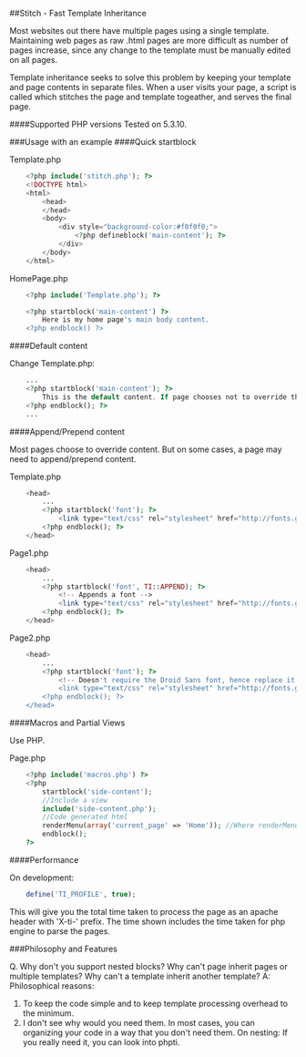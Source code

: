 ##Stitch - Fast Template Inheritance

Most websites out there have multiple pages using a single template.
Maintaining web pages as raw .html pages are more difficult as number of pages increase, since any change to the template must be manually edited on all pages.

Template inheritance seeks to solve this problem by keeping your template and page contents in separate files.
When a user visits your page, a script is called which stitches the page and template togeather, and serves the final page.

####Supported PHP versions
Tested on 5.3.10.

###Usage with an example
####Quick startblock

Template.php

```php
	<?php include('stitch.php'); ?>
	<!DOCTYPE html>
	<html>
		<head>
		</head>
		<body>
			<div style="background-color:#f0f0f0;">
				<?php defineblock('main-content'); ?>
			</div>
		</body>
	</html>
```

HomePage.php

```php
	<?php include('Template.php'); ?>

	<?php startblock('main-content') ?>
		Here is my home page's main body content.
	<?php endblock() ?>
```

####Default content

Change Template.php:

```php
	...
	<?php startblock('main-content'); ?>
		This is the default content. If page chooses not to override this block, then the default content is shown.
	<?php endblock(); ?>
	...
```

####Append/Prepend content

Most pages choose to override content. But on some cases, a page may need to append/prepend content.

Template.php

```php
	<head>
		...
		<?php startblock('font'); ?>
			<link type="text/css" rel="stylesheet" href="http://fonts.googleapis.com/css?family=Droid+Sans%7COswald:regular,700" />
		<?php endblock(); ?>
	</head>
```

Page1.php

```php
	<head>
		...
		<?php startblock('font', TI::APPEND); ?>
			<!-- Appends a font -->
			<link type="text/css" rel="stylesheet" href="http://fonts.googleapis.com/css?family=Wendy+One" />
		<?php endblock(); ?>
	</head>
```

Page2.php

```php
	<head>
		...
		<?php startblock('font'); ?>
			<!-- Doesn't require the Droid Sans font, hence replace it with a different one -->
			<link type="text/css" rel="stylesheet" href="http://fonts.googleapis.com/css?family=Wendy+One" />
		<?php endblock(); ?>
	</head>
```

####Macros and Partial Views

Use PHP.

Page.php

```php
	<?php include('macros.php') ?>
	<?php
		startblock('side-content');
		//Include a view
		include('side-content.php');
		//Code generated html
		renderMenu(array('current_page' => 'Home')); //Where renderMenu echos/prints the html for the menu
		endblock();
	?>
```

####Performance

On development:

```php
	define('TI_PROFILE', true);
```

This will give you the total time taken to process the page as an apache header with 'X-ti-' prefix.
The time shown includes the time taken for php engine to parse the pages.

###Philosophy and Features

Q. Why don't you support nested blocks? Why can't page inherit pages or multiple templates? Why can't a template inherit another template?
A: Philosophical reasons:
1. To keep the code simple and to keep template processing overhead to the minimum.
2. I don't see why would you need them. In most cases, you can organizing your code in a way that you don't need them.
On nesting: If you really need it, you can look into phpti.
